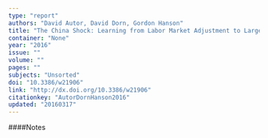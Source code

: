 ```yaml
---
type: "report"
authors: "David Autor, David Dorn, Gordon Hanson"
title: "The China Shock: Learning from Labor Market Adjustment to Large Changes in Trade"
container: "None"
year: "2016"
issue: ""
volume: ""
pages: ""
subjects: "Unsorted"
doi: "10.3386/w21906"
link: "http://dx.doi.org/10.3386/w21906"
citationkey: "AutorDornHanson2016"
updated: "20160317"
---
```


####Notes
